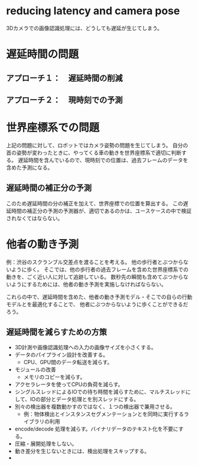 # reducing latency and camera pose
3Dカメラでの画像認識処理には、どうしても遅延が生じてしまう。

# 遅延時間の問題
## アプローチ１：　遅延時間の削減

## アプローチ２：　現時刻での予測

# 世界座標系での問題
上記の問題に対して、ロボットではカメラ姿勢の問題を生じてしまう。
自分の首の姿勢が変わったときに、やってくる車の動きを世界座標系で適切に判断する。
遅延時間を含んでいるので、現時刻での位置は、過去フレームのデータを含めた予測になる。
## 遅延時間の補正分の予測
このため遅延時間の分の補正を加えて、世界座標での位置を算出する。
この遅延時間の補正分の予測の予測器が、適切であるのかは、ユースケースの中で検証されなくてはならない。

# 他者の動き予測
例：渋谷のスクランブル交差点を渡ることを考える。
他の歩行者とぶつからないように歩く。
そこでは、他の歩行者の過去フレームを含めた世界座標系での動きを、ごく近い人に対して追跡している。
数秒先の瞬間も含めてぶつからないようにするためには、他者の動き予測を実施しなければならない。

これらの中で、遅延時間を含めた、他者の動き予測モデル・そこでの自らの行動モデルとを最適化することで、
他者にぶつからないように歩くことができるだろう。

## 遅延時間を減らすための方策
- 3D計測や画像認識処理への入力の画像サイズを小さくする。
- データのパイプライン設計を改善する。
  - CPU、GPU間のデータ転送を減らす。
- モジュールの改善
  - メモリのコピーを減らす。
- アクセラレータを使ってCPUの負荷を減らす。
- シングルスレッドによるIOでの待ち時間を減らすために、マルチスレッドにして、IOの部分とデータ処理とを別スレッドにする。
- 別々の検出器を複数動かすのではなく、１つの検出器で兼用させる。
  - 例：物体検出とインスタンスセグメンテーションとを同時に実行するライブラリの利用
- encode/decode 処理を減らす。バイナリデータのテキスト化を不要にする。
- 圧縮・展開処理をしない。
- 動き差分を生じないときには、検出処理をスキップする。
- 



